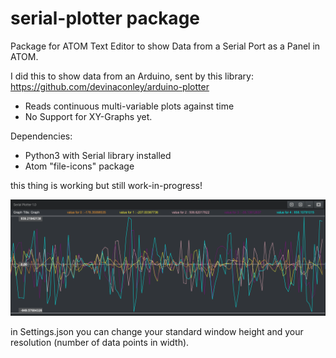 # serial-plotter package

Package for ATOM Text Editor to show Data from a Serial Port as a Panel in ATOM.

I did this to show data from an Arduino, sent by this library: https://github.com/devinaconley/arduino-plotter

- Reads continuous multi-variable plots against time
- No Support for XY-Graphs yet.

Dependencies:

- Python3 with Serial library installed
- Atom "file-icons" package

this thing is working but still work-in-progress!

![alt text](https://github.com/agent-r/Serial-Plotter/blob/master/screenshot.png)

in Settings.json you can change your standard window height and your resolution (number of data points in width).
